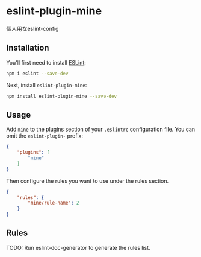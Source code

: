 # eslint-plugin-mine

個人用なeslint-config

## Installation

You'll first need to install [ESLint](https://eslint.org/):

```sh
npm i eslint --save-dev
```

Next, install `eslint-plugin-mine`:

```sh
npm install eslint-plugin-mine --save-dev
```

## Usage

Add `mine` to the plugins section of your `.eslintrc` configuration file. You can omit the `eslint-plugin-` prefix:

```json
{
    "plugins": [
        "mine"
    ]
}
```


Then configure the rules you want to use under the rules section.

```json
{
    "rules": {
        "mine/rule-name": 2
    }
}
```

## Rules

<!-- begin auto-generated rules list -->
TODO: Run eslint-doc-generator to generate the rules list.
<!-- end auto-generated rules list -->


